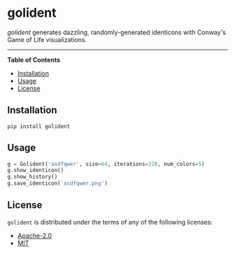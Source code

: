 # golident

*golident* generates dazzling, randomly-generated identicons with Conway's Game of Life visualizations. 

---

**Table of Contents**

- [Installation](#installation)
- [Usage](#usage)
- [License](#license)

## Installation

```console
pip install golident
```

## Usage

```python
g = Golident('asdfqwer', size=64, iterations=320, num_colors=5)
g.show_identicon()
g.show_history()
g.save_identicon('asdfqwer.png')
```

## License

`golident` is distributed under the terms of any of the following licenses:

- [Apache-2.0](https://spdx.org/licenses/Apache-2.0.html)
- [MIT](https://spdx.org/licenses/MIT.html)